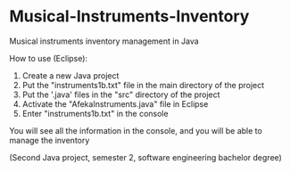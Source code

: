 # Musical-Instruments-Inventory
Musical instruments inventory management in Java

How to use (Eclipse):

1. Create a new Java project
2. Put the "instruments1b.txt"  file in the main directory of the project
3. Put the '.java' files in the "src" directory of the project
4. Activate the "AfekaInstruments.java" file in Eclipse
5. Enter "instruments1b.txt" in the console

You will see all the information in the console, and you will be able to manage the inventory

(Second Java project, semester 2, software engineering bachelor degree)
